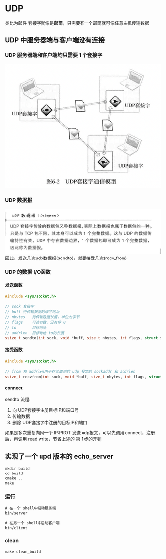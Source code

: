 # UDP
类比为邮件
套接字就像是**邮筒**，只需要有一个邮筒就可像任意主机传输数据
## UDP 中服务器端与客户端没有连接
### UDP 服务器端和客户端均只需要 1 个套接字
![UDP套接字通信模型](./figure/img1.png)
### UDP 数据报
![UDP数据报](./figure/image.png)
因此，发送几次udp数据报(sendto)，就要接受几次(recv_from)
### UDP 的数据 I/O函数
#### 发送函数
```c
#include <sys/socket.h>

// sock 套接字
// buff 待传输数据的缓冲地址
// nbytes   待传输数据长度，单位为字节
// flags    可选参数，没有传 0
// to       目标地址
// addrlen  目标地址 to的长度 
ssize_t sendto(int sock, void *buff, size_t nbytes, int flags, struct sockaddr *to, socklen_t addrlen);
```

#### 接受函数
```c
#include <sys/socket.h>

// from 和 addrlen用于存读取到的 udp 报文的 sockaddr 和 addrlen
ssize_t recvfrom(int sock, void *buff, size_t nbytes, int flags, struct sockaddr *from, socklen_t *addrlen);
```

#### connect
sendto 流程:
1. 向 UDP套接字注册目标IP和端口号
2. 传输数据
3. 删除 UDP套接字中注册的目标IP和端口

如果是多次重复向同一个 IP:PROT 发送 udp报文，可以先调用 connect，注册后，再调用 read write，节省上述的 第 1 步的开销
## 实现了一个 upd 版本的 echo_server
```shell
mkdir build
cd build
cmake ..
make
```
### 运行
```shell
# 在一个 shell中启动服务端
bin/server

# 在另一个 shell中启动客户端
bin/client
```
### clean
```shell
make clean_build
```